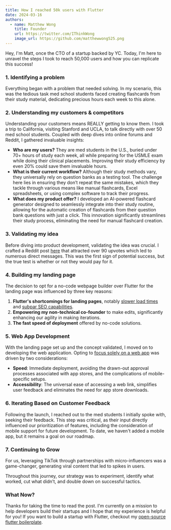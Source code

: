 ```yaml
---
title: How I reached 50k users with Flutter
date: 2024-03-16
authors:
  - name: Matthew Wong
    title: Founder
    url: https://twitter.com/IThinkWong
    image_url: https://github.com/matthewwong525.png
---
```

Hey, I'm Matt, once the CTO of a startup backed by YC. Today, I'm here to unravel the steps I took to reach 50,000 users and how you can replicate this success!

<!-- truncate -->

### 1. Identifying a problem

Everything began with a problem that needed solving. In my scenario, this was the tedious task med school students faced creating flashcards from their study material, dedicating precious hours each week to this alone.

### 2. Understanding my customers & competitors

Understanding your customers means REALLY getting to know them. I took a trip to California, visiting Stanford and UCLA, to talk directly with over 50 med school students. Coupled with deep dives into online forums and Reddit, I gathered invaluable insights:

- **Who are my users?** They are med students in the U.S., buried under 70+ hours of study each week, all while preparing for the USMLE exam while doing their clinical placements. Improving their study efficiency by even 20% could save them invaluable hours.
- **What is their current workflow?** Although their study methods vary, they universally rely on question banks as a testing tool. The challenge here lies in ensuring they don’t repeat the same mistakes, which they tackle through various means like manual flashcards, Excel spreadsheets, or using complex software to track their progress.
- **What does my product offer?** I developed an AI-powered flashcard generator designed to seamlessly integrate into their study routine, allowing for the automatic creation of flashcards from their question bank questions with just a click. This innovation significantly streamlines their study process, eliminating the need for manual flashcard creation.

### 3. Validating my idea

Before diving into product development, validating the idea was crucial. I crafted a Reddit post [here](https://www.reddit.com/r/step1/comments/19ayx2p/study_uworld_more_efficiently/) that attracted over 90 upvotes which led to numerous direct messages. This was the first sign of potential success, but the true test is whether or not they would pay for it.

### 4. Building my landing page

The decision to opt for a no-code webpage builder over Flutter for the landing page was influenced by three key reasons:

1. **Flutter's shortcomings for landing pages**, notably [slower load times](https://github.com/flutter/flutter/issues/76009) and [subpar SEO capabilities](https://github.com/flutter/flutter/issues/46789).
2. **Empowering my non-technical co-founder** to make edits, significantly enhancing our agility in making iterations.
3. **The fast speed of deployment** offered by no-code solutions.

### 5. Web App Development

With the landing page set up and the concept validated, I moved on to developing the web application. Opting to [focus solely on a web app](flutter-vs-react-building-a-startup-on-the-web.md) was driven by two considerations:

- **Speed**: Immediate deployment, avoiding the drawn-out approval processes associated with app stores, and the complications of mobile-specific setups.
- **Accessibility**: The universal ease of accessing a web link, simplifies user feedback and eliminates the need for app store downloads.
### 6. Iterating Based on Customer Feedback

Following the launch, I reached out to the med students I initially spoke with, seeking their feedback. This step was critical, as their input directly influenced our prioritization of features, including the consideration of mobile support for future development. To date, we haven't added a mobile app, but it remains a goal on our roadmap.

### 7. Continuing to Grow

For us, leveraging TikTok through partnerships with micro-influencers was a game-changer, generating viral content that led to spikes in users.

Throughout this journey, our strategy was to experiment, identify what worked, cut what didn’t, and double down on successful tactics.

### What Now?

Thanks for taking the time to read the post. I'm currently on a mission to help developers build their startups and I hope that my experience is helpful for you! If you want to build a startup with Flutter, checkout my [open-source flutter boilerplate](https://github.com/devtodollars/flutter-production-template).
